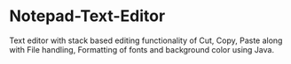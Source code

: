 # Notepad-Text-Editor
Text editor with stack based editing functionality of Cut, Copy, Paste along with File handling, Formatting of fonts and background color using Java.
